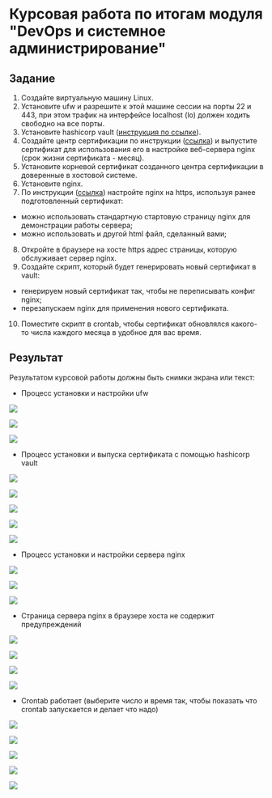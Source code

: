 # Курсовая работа по итогам модуля "DevOps и системное администрирование"

## Задание

1. Создайте виртуальную машину Linux.
2. Установите ufw и разрешите к этой машине сессии на порты 22 и 443, при этом трафик на интерфейсе localhost (lo) должен ходить свободно на все порты.
3. Установите hashicorp vault ([инструкция по ссылке](https://learn.hashicorp.com/tutorials/vault/getting-started-install?in=vault/getting-started#install-vault)).
4. Cоздайте центр сертификации по инструкции ([ссылка](https://learn.hashicorp.com/tutorials/vault/pki-engine?in=vault/secrets-management)) и выпустите сертификат для использования его в настройке веб-сервера nginx (срок жизни сертификата - месяц).
5. Установите корневой сертификат созданного центра сертификации в доверенные в хостовой системе.
6. Установите nginx.
7. По инструкции ([ссылка](https://nginx.org/en/docs/http/configuring_https_servers.html)) настройте nginx на https, используя ранее подготовленный сертификат:
  - можно использовать стандартную стартовую страницу nginx для демонстрации работы сервера;
  - можно использовать и другой html файл, сделанный вами;
8. Откройте в браузере на хосте https адрес страницы, которую обслуживает сервер nginx.
9. Создайте скрипт, который будет генерировать новый сертификат в vault:
  - генерируем новый сертификат так, чтобы не переписывать конфиг nginx;
  - перезапускаем nginx для применения нового сертификата.
10. Поместите скрипт в crontab, чтобы сертификат обновлялся какого-то числа каждого месяца в удобное для вас время.

## Результат

Результатом курсовой работы должны быть снимки экрана или текст:

- Процесс установки и настройки ufw

![](img/ufw_1.png)

![](img/ufw_2.png)

![](img/ufw_3.png)

- Процесс установки и выпуска сертификата с помощью hashicorp vault

![](img/vault_1.png)

![](img/vault_2.png)

![](img/vault_3.png)

![](img/vault_4.png)

![](img/vault_5.png)

- Процесс установки и настройки сервера nginx

![](img/nginx_1.png)

![](img/nginx_2.png)

![](img/nginx_3.png)

- Страница сервера nginx в браузере хоста не содержит предупреждений 

![](img/cert_1.png)

![](img/cert_2.png)

![](img/cert_3.png)

![](img/cert_4.png)


- Crontab работает (выберите число и время так, чтобы показать что crontab запускается и делает что надо)

![](img/cron_1.png)

![](img/cron_2.png)

![](img/cron_3.png)

![](img/cron_4.png)

![](img/cron_5.png)





